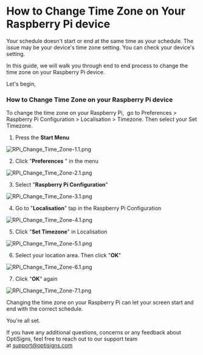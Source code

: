 # How to Change Time Zone on Your Raspberry Pi device

Your schedule doesn't start or end at the same time as your schedule. The issue may be your device's time zone setting. You can check your device's setting.

In this guide, we will walk you through end to end process to change the time zone on your Raspberry Pi device.

Let's begin,

### How to Change Time Zone on your Raspberry Pi device

To change the time zone on your Raspberry Pi,  go to Preferences > Raspberry Pi Configuration > Localisation > Timezone. Then select your Set Timezone.

1. Press the **Start Menu**

![RPi_Change_Time_Zone-1.1.png](https://support.optisigns.com/hc/article_attachments/360094966293)

2. Click "**Preferences** " in the menu

![RPi_Change_Time_Zone-2.1.png](https://support.optisigns.com/hc/article_attachments/360094966313)

3. Select "**Raspberry Pi Configuration**"

![RPi_Change_Time_Zone-3.1.png](https://support.optisigns.com/hc/article_attachments/360094966333)

4. Go to "**Localisation**" tap in the Raspberry Pi Configuration

![RPi_Change_Time_Zone-4.1.png](https://support.optisigns.com/hc/article_attachments/360094966353)

5. Click "**Set Timezone**" in Localisation

![RPi_Change_Time_Zone-5.1.png](https://support.optisigns.com/hc/article_attachments/360092742514)

6. Select your location area. Then click "**OK**"

![RPi_Change_Time_Zone-6.1.png](https://support.optisigns.com/hc/article_attachments/360092742674)

7. Click "**OK**" again

![RPi_Change_Time_Zone-7.1.png](https://support.optisigns.com/hc/article_attachments/360092743014)

Changing the time zone on your Raspberry Pi can let your screen start and end with the correct schedule.

You're all set.

If you have any additional questions, concerns or any feedback about OptiSigns, feel free to reach out to our support team at [support@optisigns.com](mailto:support@optisigns.com)